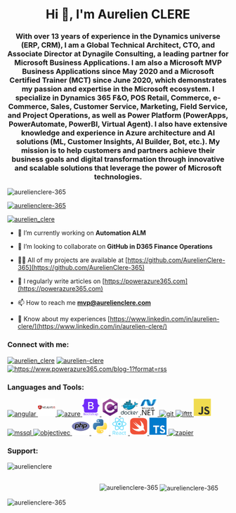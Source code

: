 <h1 align="center">Hi 👋, I'm Aurelien CLERE</h1>
<h3 align="center">With over 13 years of experience in the Dynamics universe (ERP, CRM), I am a Global Technical Architect, CTO, and Associate Director at Dynagile Consulting, a leading partner for Microsoft Business Applications. I am also a Microsoft MVP Business Applications since May 2020 and a Microsoft Certified Trainer (MCT) since June 2020, which demonstrates my passion and expertise in the Microsoft ecosystem. I specialize in Dynamics 365 F&O, POS Retail, Commerce, e-Commerce, Sales, Customer Service, Marketing, Field Service, and Project Operations, as well as Power Platform (PowerApps, PowerAutomate, PowerBI, Virtual Agent). I also have extensive knowledge and experience in Azure architecture and AI solutions (ML, Customer Insights, AI Builder, Bot, etc.). My mission is to help customers and partners achieve their business goals and digital transformation through innovative and scalable solutions that leverage the power of Microsoft technologies.</h3>

<p align="left"> <img src="https://komarev.com/ghpvc/?username=aurelienclere-365&label=Profile%20views&color=0e75b6&style=flat" alt="aurelienclere-365" /> </p>

<p align="left"> <a href="https://github.com/ryo-ma/github-profile-trophy"><img src="https://github-profile-trophy.vercel.app/?username=aurelienclere-365" alt="aurelienclere-365" /></a> </p>

<p align="left"> <a href="https://twitter.com/aurelien_clere" target="blank"><img src="https://img.shields.io/twitter/follow/aurelien_clere?logo=twitter&style=for-the-badge" alt="aurelien_clere" /></a> </p>

- 🔭 I’m currently working on **Automation ALM**

- 👯 I’m looking to collaborate on **GitHub in D365 Finance Operations**

- 👨‍💻 All of my projects are available at [https://github.com/AurelienClere-365](https://github.com/AurelienClere-365)

- 📝 I regularly write articles on [https://powerazure365.com](https://powerazure365.com)

- 📫 How to reach me **mvp@aurelienclere.com**

- 📄 Know about my experiences [https://www.linkedin.com/in/aurelien-clere/](https://www.linkedin.com/in/aurelien-clere/)

<h3 align="left">Connect with me:</h3>
<p align="left">
<a href="https://twitter.com/aurelien_clere" target="blank"><img align="center" src="https://raw.githubusercontent.com/rahuldkjain/github-profile-readme-generator/master/src/images/icons/Social/twitter.svg" alt="aurelien_clere" height="30" width="40" /></a>
<a href="https://linkedin.com/in/aurelien-clere" target="blank"><img align="center" src="https://raw.githubusercontent.com/rahuldkjain/github-profile-readme-generator/master/src/images/icons/Social/linked-in-alt.svg" alt="aurelien-clere" height="30" width="40" /></a>
<a href="/https://www.powerazure365.com/blog-1?format=rss" target="blank"><img align="center" src="https://raw.githubusercontent.com/rahuldkjain/github-profile-readme-generator/master/src/images/icons/Social/rss.svg" alt="https://www.powerazure365.com/blog-1?format=rss" height="30" width="40" /></a>
</p>

<h3 align="left">Languages and Tools:</h3>
<p align="left"> <a href="https://angular.io" target="_blank" rel="noreferrer"> <img src="https://angular.io/assets/images/logos/angular/angular.svg" alt="angular" width="40" height="40"/> </a> <a href="https://angular.io" target="_blank" rel="noreferrer"> <img src="https://raw.githubusercontent.com/devicons/devicon/master/icons/angularjs/angularjs-original-wordmark.svg" alt="angularjs" width="40" height="40"/> </a> <a href="https://azure.microsoft.com/en-in/" target="_blank" rel="noreferrer"> <img src="https://www.vectorlogo.zone/logos/microsoft_azure/microsoft_azure-icon.svg" alt="azure" width="40" height="40"/> </a> <a href="https://getbootstrap.com" target="_blank" rel="noreferrer"> <img src="https://raw.githubusercontent.com/devicons/devicon/master/icons/bootstrap/bootstrap-plain-wordmark.svg" alt="bootstrap" width="40" height="40"/> </a> <a href="https://www.w3schools.com/cs/" target="_blank" rel="noreferrer"> <img src="https://raw.githubusercontent.com/devicons/devicon/master/icons/csharp/csharp-original.svg" alt="csharp" width="40" height="40"/> </a> <a href="https://www.docker.com/" target="_blank" rel="noreferrer"> <img src="https://raw.githubusercontent.com/devicons/devicon/master/icons/docker/docker-original-wordmark.svg" alt="docker" width="40" height="40"/> </a> <a href="https://dotnet.microsoft.com/" target="_blank" rel="noreferrer"> <img src="https://raw.githubusercontent.com/devicons/devicon/master/icons/dot-net/dot-net-original-wordmark.svg" alt="dotnet" width="40" height="40"/> </a> <a href="https://git-scm.com/" target="_blank" rel="noreferrer"> <img src="https://www.vectorlogo.zone/logos/git-scm/git-scm-icon.svg" alt="git" width="40" height="40"/> </a> <a href="https://ifttt.com/" target="_blank" rel="noreferrer"> <img src="https://www.vectorlogo.zone/logos/ifttt/ifttt-ar21.svg" alt="ifttt" width="40" height="40"/> </a> <a href="https://developer.mozilla.org/en-US/docs/Web/JavaScript" target="_blank" rel="noreferrer"> <img src="https://raw.githubusercontent.com/devicons/devicon/master/icons/javascript/javascript-original.svg" alt="javascript" width="40" height="40"/> </a> <a href="https://www.microsoft.com/en-us/sql-server" target="_blank" rel="noreferrer"> <img src="https://www.svgrepo.com/show/303229/microsoft-sql-server-logo.svg" alt="mssql" width="40" height="40"/> </a> <a href="https://developer.apple.com/library/archive/documentation/Cocoa/Conceptual/ProgrammingWithObjectiveC/Introduction/Introduction.html" target="_blank" rel="noreferrer"> <img src="https://www.vectorlogo.zone/logos/apple_objectivec/apple_objectivec-icon.svg" alt="objectivec" width="40" height="40"/> </a> <a href="https://www.php.net" target="_blank" rel="noreferrer"> <img src="https://raw.githubusercontent.com/devicons/devicon/master/icons/php/php-original.svg" alt="php" width="40" height="40"/> </a> <a href="https://www.python.org" target="_blank" rel="noreferrer"> <img src="https://raw.githubusercontent.com/devicons/devicon/master/icons/python/python-original.svg" alt="python" width="40" height="40"/> </a> <a href="https://reactjs.org/" target="_blank" rel="noreferrer"> <img src="https://raw.githubusercontent.com/devicons/devicon/master/icons/react/react-original-wordmark.svg" alt="react" width="40" height="40"/> </a> <a href="https://developer.apple.com/swift/" target="_blank" rel="noreferrer"> <img src="https://raw.githubusercontent.com/devicons/devicon/master/icons/swift/swift-original.svg" alt="swift" width="40" height="40"/> </a> <a href="https://www.typescriptlang.org/" target="_blank" rel="noreferrer"> <img src="https://raw.githubusercontent.com/devicons/devicon/master/icons/typescript/typescript-original.svg" alt="typescript" width="40" height="40"/> </a> <a href="https://zapier.com" target="_blank" rel="noreferrer"> <img src="https://www.vectorlogo.zone/logos/zapier/zapier-icon.svg" alt="zapier" width="40" height="40"/> </a> </p>

<h3 align="left">Support:</h3>
<p><a href="https://www.buymeacoffee.com/aurelienclere"> <img align="left" src="https://cdn.buymeacoffee.com/buttons/v2/default-yellow.png" height="50" width="210" alt="aurelienclere" /></a></p><br><br>

<p><img align="left" src="https://github-readme-stats.vercel.app/api/top-langs?username=aurelienclere-365&show_icons=true&locale=en&layout=compact" alt="aurelienclere-365" /></p>

<p>&nbsp;<img align="center" src="https://github-readme-stats.vercel.app/api?username=aurelienclere-365&show_icons=true&locale=en" alt="aurelienclere-365" /></p>

<p><img align="center" src="https://github-readme-streak-stats.herokuapp.com/?user=aurelienclere-365&" alt="aurelienclere-365" /></p>
